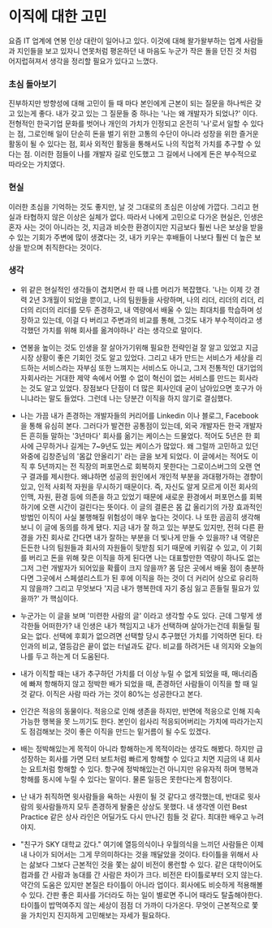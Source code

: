 # 이직에 대한 고민
요즘 IT 업계에 연봉 인상 대란이 일어나고 있다. 이것에 대해 왈가왈부하는 업계 사람들과 지인들을 보고 있자니 연못처럼 평온하던 내 마음도 누군가 작은 돌을 던진 것 처럼 어지럽혀져서 생각을 정리할 필요가 있다고 느꼈다.
### 초심 돌아보기
진부하지만 방향성에 대해 고민이 들 때 마다 본인에게 근본이 되는 질문을 하나씩은 갖고 있는게 좋다. 내가 갖고 있는 그 질문들 중 하나는 '나는 왜 개발자가 되었나?' 이다. 전형적인 한국기업 문화를 벗어나 개인의 가치가 인정되고 온전히 '나'로서 일할 수 있다는 점, 그로인해 일이 단순히 돈을 벌기 위한 고통의 수단이 아니라 성장을 위한 즐거운 활동이 될 수 있다는 점, 회사 외적인 활동을 통해서도 나의 직업적 가치를 추구할 수 있다는 점. 이러한 점들이 나를 개발자 길로 인도했고 그 길에서 나에게 돈은 부수적으로 따라오는 가치였다.
### 현실
이러한 초심을 기억하는 것도 좋지만, 날 것 그대로의 초심은 이상에 가깝다. 그리고 현실과 타협하지 않은 이상은 실체가 없다. 따라서 나에게 고민으로 다가온 현실은, 인생은 혼자 사는 것이 아니라는 것, 지금과 비슷한 환경이지만 지금보다 훨씬 나은 보상을 받을 수 있는 기회가 주변에 많이 생겼다는 것, 내가 키우는 후배들이 나보다 훨씬 더 높은 보상을 받으며 취직한다는 것이다.
### 생각
* 위 같은 현실적인 생각들이 겹치면서 한 때 나름 머리가 복잡했다. '나는 이제 갓 경력 2년 3개월이 되었을 뿐이고, 나의 팀원들을 사랑하며, 나의 리더, 리더의 리더, 리더의 리더의 리더를 모두 존경하고, 내 역량에서 배울 수 있는 최대치를 학습하며 성장하고 있는데, 이걸 다 버리고 주변과의 비교를 통해, 그것도 내가 부수적이라고 생각했던 가치를 위해 회사를 옮겨야하나' 라는 생각으로 말이다. 

* 연봉을 높이는 것도 인생을 잘 살아가기위해 필요한 전략인걸 잘 알고 있었고 지금 시장 상황이 좋은 기회인 것도 알고 있었다. 그리고 내가 만드는 서비스가 세상을 리드하는 서비스라는 자부심 또한 느껴지는 서비스도 아니고, 그저 전통적인 대기업의 자회사라는 거대한 제약 속에서 어쩔 수 없이 혁신이 없는 서비스를 만드는 회사라는 것도 알고 있었다. 장점보다 단점이 더 많은 회사인데 굳이 남아있으면 호구가 아니냐라는 말도 들었다. 그런데 나는 당분간 이직을 하지 않기로 결심했다.

* 나는 가끔 내가 존경하는 개발자들의 커리어를 Linkedin 이나 블로그, Facebook 을 통해 유심히 본다. 그러다가 발견한 공통점이 있는데, 외국 개발자든 한국 개발자든 흔히들 말하는 '3년마다' 회사를 옮기는 케이스는 드물었다. 적어도 5년은 한 회사에 근무하거나 길게는 7~9년도 있는 케이스가 많았다. 왜 그럴까 고민하고 있던 와중에 김창준님의 '몸값 안올리기' 라는 글을 보게 되었다. 이 글에서는 적어도 이직 후 5년까지는 전 직장의 퍼포먼스로 회복하지 못한다는 그로이스버그의 오랜 연구 결과를 제시한다. 왜냐하면 성공의 원인에서 개인적 부분을 과대평가하는 경향이 있고, 인적 사회적 자원을 무시하기 때문이다. 즉, 자신도 알게 모르게 이전 회사의 인맥, 자원, 환경 등에 의존을 하고 있었기 때문에 새로운 환경에서 퍼포먼스를 회복하기에 오랜 시간이 걸린다는 뜻이다. 이 글의 결론은 몸 값 올리기의 가장 효과적인 방법인 이직이 사실 불행해질 위험성이 매우 높다는 것이다. 나 또한 곰곰히 생각해보니 이 글에 동의를 하게 됐다. 지금 내가 잘 하고 있는 부분도 있지만, 전혀 다른 환경을 가진 회사로 간다면 내가 잘하는 부분을 더 빛나게 만들 수 있을까? 내 역량은 든든한 나의 팀원들과 회사의 자원들이 뒷받침 되기 때문에 키워갈 수 있고, 이 기회를 버리고 돈을 위해 잦은 이직을 하게 된다면 나는 대표할만한 역량이 하나도 없는 그저 그런 개발자가 되어있을 확률이 크지 않을까? 몸 담은 곳에서 배울 점이 충분하다면 그곳에서 스페셜리스트가 된 후에 이직을 하는 것이 더 커리어 상으로 유리하지 않을까? 그리고 무엇보다 '지금 내가 행복한데 자기 중심 잃고 흔들릴 필요가 있을까?' 가 핵심이다.

* 누군가는 이 글을 보며 '미련한 사람의 글' 이라고 생각할 수도 있다. 근데 그렇게 생각한들 어떠한가? 내 인생은 내가 책임지고 내가 선택하며 살아가는건데 휘둘릴 필요는 없다. 선택에 후회가 없으려면 선택할 당시 추구했던 가치를 기억하면 된다. 타인과의 비교, 열등감은 끝이 없는 터널과도 같다. 비교를 하려거든 내 의지와 오늘의 나를 두고 하는게 더 도움된다.

* 내가 이직할 때는 내가 추구하던 가치를 더 이상 누릴 수 없게 되었을 때, 매너리즘에 빠져 항해하지 않고 정박한 배가 되었을 때, 존경하던 사람들이 이직을 할 때 일 것 같다. 이직은 사람 따라 가는 것이 80%는 성공한다고 본다.

* 인간은 적응의 동물이다. 적응으로 인해 생존을 하지만, 반면에 적응으로 인해 지속가능한 행복을 못 느끼기도 한다. 본인이 쉽사리 적응되어버리는 가치에 따라가는지도 점검해보는 것이 좋은 이직을 만드는 밑거름이 될 수도 있겠다.

* 배는 정박해있는게 목적이 아니라 항해하는게 목적이라는 생각도 해봤다. 하지만 급성장하는 회사를 가면 모터 보트처럼 빠르게 항해할 수 있다고 치면 지금의 내 회사는 요트처럼 항해할 수 있다. 항구에 정박해있는건 아니지만 유유자적 하며 행복과 항해를 동시에 누릴 수 있다는 말이다. 물론 일등은 못한다는게 함정이다.

* 난 내가 취직하면 윗사람들을 욕하는 사원이 될 것 같다고 생각했는데, 반대로 윗사람의 윗사람들까지 모두 존경하게 돨줄은 상상도 못했다. 내 생각엔 이런 Best Practice 같은 상사 라인은 어딜가도 다시 만나긴 힘들 것 같다. 최대한 배우고 누려야지.

* "친구가 SKY 대학교 갔다." 여기에 열등의식이나 우월의식을 느끼던 사람들은 이제 내 나이가 되어서는 그게 무의미하다는 것을 깨달았을 것이다. 타이틀을 위해서 사는 삶보다 그보다 근본적인 것을 쫓는 삶이 비전이 롱런할 수 있다. 같은 대학이어도 컴과를 간 사람과 농대를 간 사람은 차이가 크다. 비전은 타이틀로부터 오지 않는다. 약간의 도움은 있지만 본질은 타이틀이 아니라 업이다. 회사에도 비슷하게 적용해볼 수 있다. 간판 좋은 회사를 가더라도 하는 일이 별로면 주니어 때라도 탈출해야한다. 타이틀이 밥먹여주지 않는 세상이 점점 더 가까이 다가온다. 무엇이 근본적으로 쫓을 가치인지 진지하게 고민해보는 자세가 필요하다.